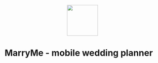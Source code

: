 <p align="center"><img src="https://github.com/massoprod/rnapp/blob/master/android/app/src/main/res/mipmap-xxxhdpi/ic_launcher.png?raw=true" width="100"></p>


# MarryMe - mobile wedding planner